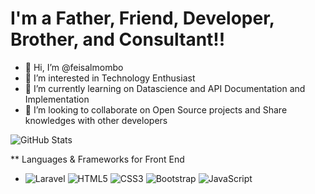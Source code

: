 # I'm a Father, Friend, Developer, Brother, and Consultant!!
- 👋 Hi, I’m @feisalmombo
- 👀 I’m interested in Technology Enthusiast
- 🌱 I’m currently learning on Datascience and API Documentation and Implementation
- 💞️ I’m looking to collaborate on Open Source projects and Share knowledges with other developers

<!---
feisalmombo/feisalmombo is a ✨ special ✨ repository because its `README.md` (this file) appears on your GitHub profile.
You can click the Preview link to take a look at your changes.
--->

![GitHub Stats](https://github-readme-stats.vercel.app/api?username=feisalmombo&theme=radical)

** Languages & Frameworks for Front End
- ![Laravel](https://img.shields.io/badge/laravel-%23FF2D20.svg?style=for-the-badge&logo=laravel&logoColor=white) ![HTML5](https://img.shields.io/badge/html5-%23E34F26.svg?style=for-the-badge&logo=html5&logoColor=white) ![CSS3](https://img.shields.io/badge/css3-%231572B6.svg?style=for-the-badge&logo=css3&logoColor=white) ![Bootstrap](https://img.shields.io/badge/bootstrap-%23563D7C.svg?style=for-the-badge&logo=bootstrap&logoColor=white) ![JavaScript](https://img.shields.io/badge/javascript-%23323330.svg?style=for-the-badge&logo=javascript&logoColor=%23F7DF1E) 
